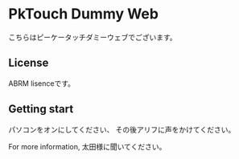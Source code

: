 # PkTouch Dummy Web
こちらはピーケータッチダミーウェブでございます。
## License
ABRM lisenceです。
## Getting start
パソコンをオンにしてください、
その後アリフに声をかけてください。

For more information,
太田様に聞いてください。